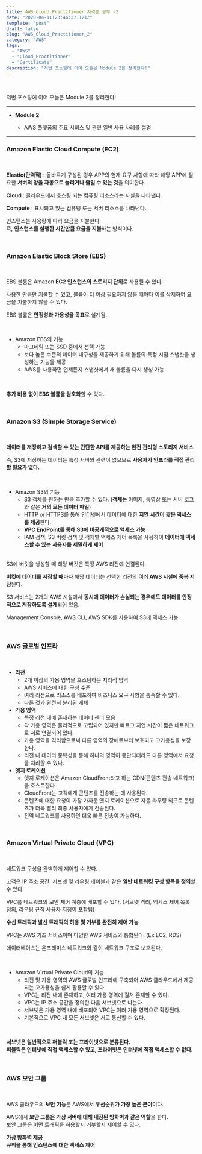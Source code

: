 ```yaml
---
title: AWS Cloud Practitioner 자격증 공부 -2
date: "2020-04-11T23:46:37.121Z"
template: "post"
draft: false
slug: "AWS_Cloud_Practitioner_2"
category: "AWS"
tags:
  - "AWS"
  - "Cloud_Practitioner"
  - "Certificate"
description: "저번 포스팅에 이어 오늘은 Module 2를 정리한다!"
---
```


<br/>

저번 포스팅에 이어 오늘은 Module 2를 정리한다!

---

* **Module 2**

  * AWS 플랫폼의 주요 서비스 및 관련 일반 사용 사례를 설명

---

### Amazon Elastic Cloud Compute (EC2)

<br/>

**Elastic(탄력적)** : 올바르게 구성된 경우 APP의 현재 요구 사항에 따라 해당 APP에 필요한 **서버의 양을 자동으로 늘리거나 줄일 수 있는 것**을 의미한다.<br/>

**Cloud** : 클라우드에서 호스팅 되는 컴퓨팅 리소스라는 사실을 나타낸다.<br/>

**Compute** : 표시되고 있는 컴퓨팅 또는 서버 리소스를 나타낸다.<br/>

인스턴스는 사용량에 따라 요금을 지불한다.<br/>
즉, **인스턴스를 실행한 시간만큼 요금을 지불**하는 방식이다.

<br/>

### Amazon Elastic Block Store (EBS)

<br/>

EBS 볼륨은 Amazon **EC2 인스턴스의 스토리지 단위**로 사용될 수 있다.<br/>

사용한 만큼만 지불할 수 있고, 볼륨이 더 이상 필요하지 않을 때마다 이를 삭제하여 요금을 지불하지 않을 수 있다.<br/>

EBS 볼륨은 **안정성과 가용성을 목표**로 설계됨.

<br/>

* Amazon EBS의 기능
	* 마그네틱 또는 SSD 중에서 선택 가능
	* 보다 높은 수준의 데이터 내구성을 제공하기 위해 볼륨의 특정 시점 스냅샷을 생성하는 기능을 제공
	* AWS를 사용하면 언제든지 스냅샷에서 새 볼륨을 다시 생성 가능

<br/>

**추가 비용 없이 EBS 볼륨을 암호화**할 수 있다.

<br/>

### Amazon S3 (Simple Storage Service)

<br/>

**데이터를 저장하고 검색할 수 있는 간단한 API를 제공하는 완전 관리형 스토리지 서비스**<br/>

즉, S3에 저장하는 데이터는 특정 서버와 관련이 없으므로 **사용자가 인프라를 직접 관리할 필요가 없다.**<br/>

<br/>

* Amazon S3의 기능
	* S3 객체를 원하는 만큼 추가할 수 있다. (**객체는** 이미지, 동영상 또는 서버 로그와 같은 **거의 모든 데이터 파일**)
	* HTTP or HTTPS를 통해 인터넷에서 데이터에 대한 **지연 시간이 짧은 액세스를 제공**한다.
	* **VPC EndPoint를 통해 S3에 비공개적으로 액세스 가능**
	* IAM 정책, S3 버킷 정책 및 객체별 액세스 제어 목록을 사용하여 **데이터에 액세스할 수 있는 사용자를 세밀하게 제어**

<br/>S3에 버킷을 생성할 때 해당 버킷은 특정 AWS 리전에 연결된다.<br/>

**버킷에 데이터를 저장할 때마다** 해당 데이터는 선택한 리전의 **여러 AWS 시설에 중복 저장**된다.<br/>

S3 서비스는 2개의 AWS 시설에서 **동시에 데이터가 손실되는 경우에도 데이터를 안정적으로 저장하도록 설계**되어 있음.<br/>

Management Console, AWS CLI, AWS SDK를 사용하여 S3에 액세스 가능

<br/>

### AWS 글로벌 인프라

<br/>

* **리전**
	* 2개 이상의 가용 영역을 호스팅하는 지리적 영역
	* AWS 서비스에 대한 구성 수준
	* 여러 리전으로 리소스를 배포하여 비즈니스 요구 사항을 충족할 수 있다.
	* 다른 것과 완전히 분리된 개체
* **가용 영역**
	* 특정 리전 내에 존재하는 데이터 센터 모음
	* 각 가용 영역은 물리적으로 고립되어 있지만 빠르고 지연 시간이 짧은 네트워크로 서로 연결되어 있다.
	* 가용 영역을 격리함으로써 다른 영역의 장애로부터 보호되고 고가용성을 보장한다.
	* 리전 내 데이터 중복성을 통해 하나의 영역이 중단되더라도 다른 영역에서 요청을 처리할 수 있다.
* **엣지 로케이션**
	* 엣지 로케이션은 Amazon CloudFront라고 하는 CDN(콘텐츠 전송 네트워크)을 호스트한다.
	* CloudFront는 고객에게 콘텐츠를 전송하는 데 사용된다.
	* 콘텐츠에 대한 요청이 가장 가까운 엣지 로케이션으로 자동 라우팅 되므로 콘텐츠가 더욱 빨리 최종 사용자에게 전송된다.
	* 전역 네트워크를 사용하면 더욱 빠른 전송이 가능하다.

<br/>

### Amazon Virtual Private Cloud (VPC)

<br/>

네트워크 구성을 완벽하게 제어할 수 있다.<br/>

고객은 IP 주소 공간, 서브넷 및 라우팅 테이블과 같은 **일반 네트워킹 구성 항목을 정의**할 수 있다.<br/>

VPC를 네트워크의 보안 제어 계층에 배포할 수 있다. (서브넷 격리, 액세스 제어 목록 정의, 라우팅 규칙 사용자 지정이 포함됨)<br/>

**수신 트래픽과 발신 트래픽의 허용 및 거부를 완전히 제어 가능**<br/>

VPC는 AWS 기초 서비스이며 다양한 AWS 서비스와 통합된다. (Ex EC2, RDS)<br/>

데이터베이스는 온프레미스 네트워크와 같이 네트워크 구조로 보호된다.<br/>

<br/>

* Amazon Virtual Private Cloud의 기능
	* 리전 및 가용 영역의 AWS 글로벌 인프라에 구축되어 AWS 클라우드에서 제공되는 고가용성을 쉽게 활용할 수 있다.
	* VPC는 리전 내에 존재하고, 여러 가용 영역에 걸쳐 존재할 수 있다.
	* VPC는 IP 주소 공간을 정의한 다음 서브넷으로 나눈다.
	* 서브넷은 가용 영역 내에 배포되어 VPC는 여러 가용 영역으로 확장된다.
	* 기본적으로 VPC 내 모든 서브넷은 서로 통신할 수 있다.

<br/>

**서브넷은 일반적으로 퍼블릭 또는 프라이빗으로 분류된다.**<br/>
**퍼블릭은 인터넷에 직접 액세스할 수 있고, 프라이빗은 인터넷에 직접 액세스할 수 없다.**

<br/>

### AWS 보안 그룹

<br/>

AWS 클라우드의 **보안 기능**은 AWS에서 **우선순위가 가장 높은 분야**이다.<br/>

AWS에서 **보안 그룹은 가상 서버에 대해 내장된 방화벽과 같은 역할**을 한다.<br/>
보안 그룹은 어떤 트래픽을 허용할지 거부할지 제어할 수 있다.<br/>

**가상 방화벽 제공**<br/>
**규칙을 통해 인스턴스에 대한 액세스 제어**<br/>